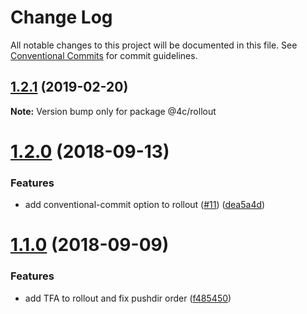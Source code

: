 # Change Log

All notable changes to this project will be documented in this file.
See [Conventional Commits](https://conventionalcommits.org) for commit guidelines.

## [1.2.1](https://github.com/4Catalyzer/cli/compare/@4c/rollout@1.2.0...@4c/rollout@1.2.1) (2019-02-20)

**Note:** Version bump only for package @4c/rollout

<a name="1.2.0"></a>

# [1.2.0](https://github.com/4Catalyzer/cli/compare/@4c/rollout@1.1.0...@4c/rollout@1.2.0) (2018-09-13)

### Features

- add conventional-commit option to rollout ([#11](https://github.com/4Catalyzer/cli/issues/11)) ([dea5a4d](https://github.com/4Catalyzer/cli/commit/dea5a4d))

<a name="1.1.0"></a>

# [1.1.0](https://github.com/4Catalyzer/cli/compare/@4c/rollout@1.0.0...@4c/rollout@1.1.0) (2018-09-09)

### Features

- add TFA to rollout and fix pushdir order ([f485450](https://github.com/4Catalyzer/cli/commit/f485450))
